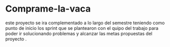 # Comprame-la-vaca

este proyecto se ira complementado a lo largo del semestre teniendo como punto de inicio los sprint que se plantearon con el quipo del trabajo para poder ir solucionando problemas y alcanzar las metas propuestas del proyecto .
